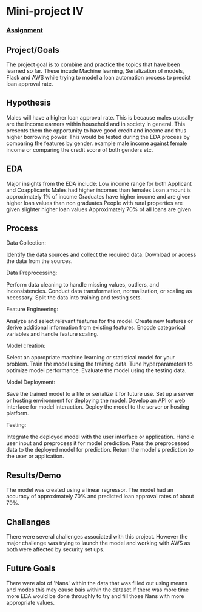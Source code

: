 # Mini-project IV

### [Assignment](assignment.md)

## Project/Goals

The project goal is to combine and practice the topics that have been learned so far. These incude 
Machine learning, Serialization of models, Flask and AWS while trying to model a loan automation process to predict loan approval rate.




## Hypothesis
Males will have a higher loan approval rate. This is because males ususally are the income earners within household and in society in general. This presents them the opportunity to have good credit and income and thus higher borrowing power. 
This would be tested during the EDA process by comparing the features by gender. example male income against female income or comparing the credit score of both genders etc.
    


## EDA 
Major insights from the EDA include:
Low income range for both Applicant and Coapplicants
Males had higher incomes than females
Loan amount is approximately 1% of income
Graduates have higher income and are given higher loan values than non graduates
People with rural properties are given slighter higher loan values
Approximately 70% of all loans are given


## Process

Data Collection:

Identify the data sources and collect the required data.
Download or access the data from the sources.

Data Preprocessing:

Perform data cleaning to handle missing values, outliers, and inconsistencies.
Conduct data transformation, normalization, or scaling as necessary.
Split the data into training and testing sets.

Feature Engineering:

Analyze and select relevant features for the model.
Create new features or derive additional information from existing features.
Encode categorical variables and handle feature scaling.

Model creation:

Select an appropriate machine learning or statistical model for your problem.
Train the model using the training data.
Tune hyperparameters to optimize model performance.
Evaluate the model using the testing data.

Model Deployment:

Save the trained model to a file or serialize it for future use.
Set up a server or hosting environment for deploying the model.
Develop an API or web interface for model interaction.
Deploy the model to the server or hosting platform.

Testing:

Integrate the deployed model with the user interface or application.
Handle user input and preprocess it for model prediction.
Pass the preprocessed data to the deployed model for prediction.
Return the model's prediction to the user or application.



## Results/Demo
The model was created using a linear regressor. The model had an accuracy of approximately 70% and predicted loan approval rates of about 79%.

## Challanges 
There were several challenges associated with this project. However the major challenge was trying to launch the model and working with AWS as both were affected by security set ups.

## Future Goals
There were alot of 'Nans' within the data that was filled out using means and modes this may cause bais within the dataset.If there was more time more EDA would be done throughly to try and fill those Nans with more appropriate values. 
